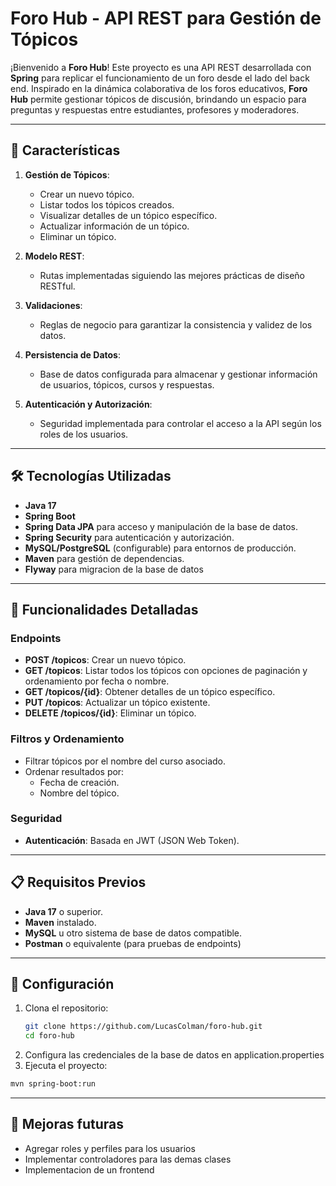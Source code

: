 # Foro Hub - API REST para Gestión de Tópicos

¡Bienvenido a **Foro Hub**! Este proyecto es una API REST desarrollada con **Spring** para replicar el funcionamiento de un foro desde el lado del back end. Inspirado en la dinámica colaborativa de los foros educativos, **Foro Hub** permite gestionar tópicos de discusión, brindando un espacio para preguntas y respuestas entre estudiantes, profesores y moderadores.

---

## 🚀 Características

1. **Gestión de Tópicos**:
   - Crear un nuevo tópico.
   - Listar todos los tópicos creados.
   - Visualizar detalles de un tópico específico.
   - Actualizar información de un tópico.
   - Eliminar un tópico.

2. **Modelo REST**:
   - Rutas implementadas siguiendo las mejores prácticas de diseño RESTful.

3. **Validaciones**:
   - Reglas de negocio para garantizar la consistencia y validez de los datos.

4. **Persistencia de Datos**:
   - Base de datos configurada para almacenar y gestionar información de usuarios, tópicos, cursos y respuestas.

5. **Autenticación y Autorización**:
   - Seguridad implementada para controlar el acceso a la API según los roles de los usuarios.

---

## 🛠️ Tecnologías Utilizadas

- **Java 17**
- **Spring Boot**
- **Spring Data JPA** para acceso y manipulación de la base de datos.
- **Spring Security** para autenticación y autorización.
- **MySQL/PostgreSQL** (configurable) para entornos de producción.
- **Maven** para gestión de dependencias.
- **Flyway** para migracion de la base de datos

---

## 📖 Funcionalidades Detalladas

### Endpoints
- **POST /topicos**: Crear un nuevo tópico.
- **GET /topicos**: Listar todos los tópicos con opciones de paginación y ordenamiento por fecha o nombre.
- **GET /topicos/{id}**: Obtener detalles de un tópico específico.
- **PUT /topicos**: Actualizar un tópico existente.
- **DELETE /topicos/{id}**: Eliminar un tópico.

### Filtros y Ordenamiento
- Filtrar tópicos por el nombre del curso asociado.
- Ordenar resultados por:
  - Fecha de creación.
  - Nombre del tópico.

### Seguridad
- **Autenticación**: Basada en JWT (JSON Web Token).
---

## 📋 Requisitos Previos

- **Java 17** o superior.
- **Maven** instalado.
- **MySQL** u otro sistema de base de datos compatible.
- **Postman** o equivalente (para pruebas de endpoints)

---

## 🚀 Configuración

1. Clona el repositorio:
   ```bash
   git clone https://github.com/LucasColman/foro-hub.git
   cd foro-hub
   ```
2. Configura las credenciales de la base de datos en application.properties
3.  Ejecuta el proyecto:
 ```bash
mvn spring-boot:run
 ```
---
## 🚀 Mejoras futuras
- Agregar roles y perfiles para los usuarios
- Implementar controladores para las demas clases
- Implementacion de un frontend


